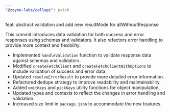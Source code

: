 ```yaml
---
"@zayne-labs/callapi": patch
---
```


feat: abstract validation and add new resultMode for allWithoutResponse

This commit introduces data validation for both success and error responses using schemas and validators. It also refactors error handling to provide more context and flexibility.

- Implemented `handleValidation` function to validate response data against schemas and validators.
- Modified `createFetchClient` and `createFetchClientWithOptions` to include validation of success and error data.
- Updated `resolveErrorResult` to provide more detailed error information.
- Refactored dedupe strategy to improve readability and maintainability.
- Added `omitKeys` and `pickKeys` utility functions for object manipulation.
- Updated types and contexts to reflect the changes in error handling and validation.
- Increased size limit in `package.json` to accommodate the new features.
